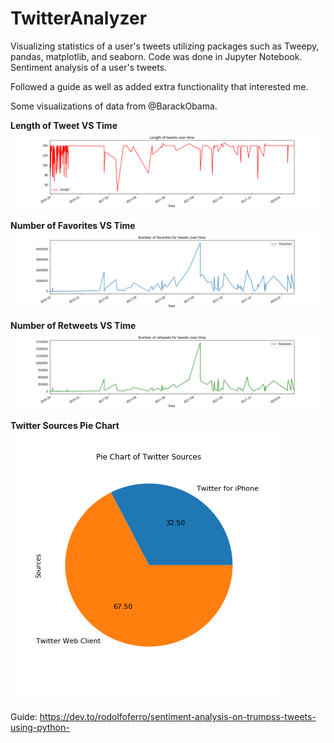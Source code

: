 # TwitterAnalyzer

Visualizing statistics of a user's tweets utilizing packages such as Tweepy, pandas, matplotlib, and seaborn. Code was done in Jupyter Notebook. Sentiment analysis of a user's tweets.

Followed a guide as well as added extra functionality that interested me.

Some visualizations of data from @BarackObama.

**Length of Tweet VS Time**
![Graph of len_vs_time](pictures/len_vs_time.png "Screenshot of the length of tweet vs time plot.")

**Number of Favorites VS Time**
![Graph of num_favs_over_time](pictures/num_favs_over_time.png "Screenshot of the number of favorites vs time plot.")

**Number of Retweets VS Time**
![Graph of num_ret_over_time](pictures/num_ret_over_time.png "Screenshot of the number of retweets vs time plot.")

**Twitter Sources Pie Chart**
![Graph of pie_chart](pictures/pie_chart.png "Screenshot of the the Twitter sources pie chart.")

Guide: https://dev.to/rodolfoferro/sentiment-analysis-on-trumpss-tweets-using-python-

